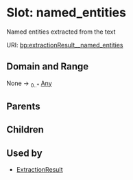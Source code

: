 
# Slot: named_entities


Named entities extracted from the text

URI: [bp:extractionResult__named_entities](http://w3id.org/ontogpt/biotic-interaction-templateextractionResult__named_entities)


## Domain and Range

None &#8594;  <sub>0..\*</sub> [Any](Any.md)

## Parents


## Children


## Used by

 * [ExtractionResult](ExtractionResult.md)
